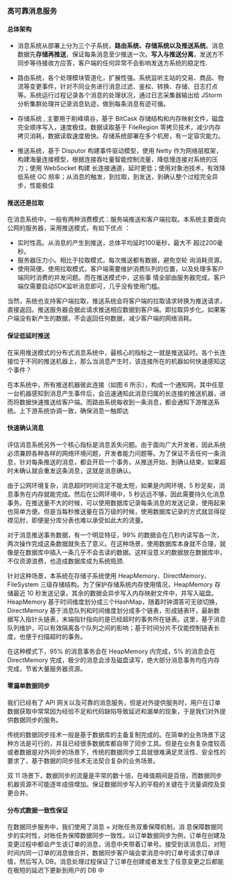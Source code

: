 ### 高可靠消息服务
#### 总体架构
- 消息系统从部署上分为三个子系统，**路由系统、存储系统以及推送系统**。消息数据先**存储再推送**，保证每条消息至少推送一次。**写入与推送分离**，发送方不同步等待接收方应答，客户端的任何异常不会影响发送方系统的稳定性. 

- 路由系统，各个处理模块管道化，扩展性强。系统监听主站的交易、商品、物流等变更事件，针对不同业务进行消息过滤、鉴权、转换、存储、日志打点等。系统运行过程记录各个消息的处理状况，通过日志采集器输出给 JStorm 分析集群处理并记录消息轨迹，做到每条消息有迹可循。
- 存储系统 , 主要用于削峰填谷，基于 BitCask 存储结构和内存映射文件，磁盘完全顺序写入，速度极佳。数据读取基于 FileRegion 零拷贝技术，减少内存拷贝消耗，数据读取速度极快。存储系统部署在多个机房，有一定容灾能力。
- 推送系统，基于 Disputor 构建事件驱动模型，使用 Netty 作为网络层框架，构建海量连接模型，根据连接吞吐量智能控制流量，降低慢连接对系统的压力；使用 WebSocket 构建 长连接通道，延时更低；使用对象池技术，有效降低系统 GC 频率；从消息的触发，到拉取，到发送，到确认整个过程完全异步，性能极佳

#### 推送还是拉取

在消息系统中，一般有两种消费模式：服务端推送和客户端拉取。本系统主要面向公网的服务器，采用推送模式，有如下优点 ：
- 实时性高。从消息的产生到推送，总体平均延时100毫秒，最大不
超过200毫秒。
- 服务器压力小。相比于拉取模式，每次推送都有数据，避免空轮
询消耗资源。
- 使用简便。使用拉取模式，客户端需要维护消费队列的位置，以及处理多客户端同时消费的并发问题。而在推送模式中，这些事
情全部由服务器完成，客户端仅需要启动SDK监听消息即可，几乎没有使用门槛。

当然，系统也支持客户端拉取，推送系统会将客户端的拉取请求转换为推送请求，直接返回。推送服务器会据此请求推送相应数据到客户端。即拉取异步化，如果客户端没有新产生的数据，不会返回任何数据，减少客户端的网络消耗。

#### 保证低延时推送

在采用推送模式的分布式消息系统中，最核心的指标之一就是推送延时。各个长连接位于不同的推送机器上，那么当消息产生时，该连接所在的机器如何快速感知这个事件？

在本系统中，所有推送机器彼此连接（如图 6 所示），构成一个通知网，其中任意一台机器感知到消息产生事件后，会迅速通知此消息归属的长连接的推送机器，进而将数据快速推送给客户端。而路由系统每收到一条消息，都会通知下游推送系统。上下游系统协调一致，确保消息一触即达

#### 快速确认消息

评估消息系统另外一个核心指标是消息丢失问题。由于面向广大开发者，因此系统必须兼顾各种各样的网络环境问题，开发者能力问题等。为了保证不丢任何一条消息，针对每条推送的消息，都会开启一个事务，从推送开始，到确认结束，如果超时未确认就会重发这条消息，这就是消息确认。

由于公网环境复杂，消息超时时间注定不能太短，如果是内网环境，5 秒足矣，消息事务在内存就能完成。然后在公网环境中，5 秒远远不够，因此需要持久化消息事务。在推送量不大的时候，可以使用数据库记录每条消息的发送记录，使用起来也简单方便。但是当每秒推送量在百万级的时候，使用数据库记录的方式就显得捉襟见肘，即便是分库分表也难以承受如此大的流量。

对于消息推送事务数据，有一个明显特征，99% 的数据会在几秒内读写各一次，两次操作完成这条数据就失去了意义。在这种场景，使用数据库本身就不合理，就像是在数据库中插入一条几乎不会去读的数据。这样没意义的数据放在数据库中，不仅资源浪费，也造成数据库成为系统瓶颈. 

针对这种场景，本系统在存储子系统使用 HeapMemory、DirectMemory、FileSystem 三级存储结构。为了保护存储系统内存使用情况，HeapMemory 存储最近 10 秒发送记录，其余的数据会异步写入内存映射文件中，并写入磁盘。HeapMemory 基于时间维度划分成三个HashMap，随着时钟滴答可无锁切换，DirectMemory 基于消息队列和时间维度划分成多个链表，形成链表环，最新数据写入指针头链表，末端指针指向的是已经超时的事务所在链表。这里，基于消息队列维护，可以有效隔离各个队列之间的影响；基于时间分片不仅能控制链表长度，也便于扫描超时的事务。

在这种模式下，95% 的消息事务会在 HeapMemory 内完成，5% 的消息会在 DirectMemory 完成，极少的消息会涉及磁盘读写，绝大部分消息事务均在内存完成，节省大量服务器资源。

#### 零漏单数据同步

我们已经有了 API 网关以及可靠的消息服务，但是对外提供服务时，用户在订单数据获取中常常因为经验不足和代码缺陷导致延迟和漏单的现象，于是我们对外提供数据同步的服务。

传统的数据同步技术一般是基于数据库的主备复制完成的。在简单的业务场景下这种方法是可行的，并且已经很多数据库都自带了同步工具。但是在业务复杂度较高或者数据是对外同步的场景下，传统的数据同步工具就很难满足灵活性、安全性的要求了，基于数据的同步技术无法契合复杂的业务场景。

双 11 场景下，数据同步的流量是平常的数十倍，在峰值期间是百倍，而数据同步机器资源不可能逐年成倍增加。保证数据同步写入的平稳的关键在于流量调控及变更合并。

#### 分布式数据一致性保证

在数据同步服务中，我们使用了消息 + 对账任务双重保障机制，消
息保障数据同步的实时性，对账任务保障数据同步一致性。以订单数据同步为例，订单在创建及变更过程中都会产生该订单的消息，消息中夹带着订单号。接受到该消息后，对短时间内同一订单的消息做合并，数据同步客户端会拿消息中的订单号请求订单详情，然后写入 DB。消息处理过程保证了订单在创建或者发生了任意变更之后都能在极短的延迟下更新到用户的 DB 中
